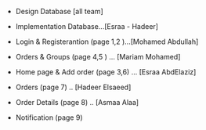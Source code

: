 - Design Database [all team]

- Implementation Database...[Esraa - Hadeer]


- Login & Registerantion (page 1,2 )...[Mohamed Abdullah]


- Orders & Groups (page 4,5 ) ... [Mariam Mohamed]

- Home page & Add order (page 3,6) ... [Esraa AbdElaziz]

- Orders (page 7) .. [Hadeer Elsaeed]

- Order Details (page 8) .. [Asmaa Alaa]

- Notification (page 9)

